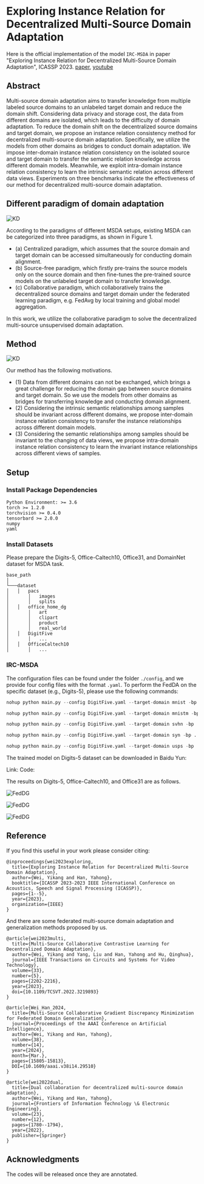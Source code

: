# Exploring Instance Relation for Decentralized Multi-Source Domain Adaptation
Here is the official implementation of the model `IRC-MSDA` in paper "Exploring Instance Relation for Decentralized Multi-Source Domain Adaptation", ICASSP 2023. [paper](https://ieeexplore.ieee.org/abstract/document/10096982), [youtube](https://www.youtube.com/watch?v=oCGEhTlYx2c)

## Abstract
Multi-source domain adaptation aims to transfer knowledge from multiple labeled source domains to an unlabeled target domain and reduce the domain shift. Considering data privacy and storage cost, the data from different domains are isolated, which leads to the difficulty of domain adaptation. To reduce the domain shift on the decentralized source domains and target domain, we propose an instance relation consistency method for decentralized multi-source domain adaptation. Specifically, we utilize the models from other domains as bridges to conduct domain adaptation. We impose inter-domain instance relation consistency on the isolated source and target domain to transfer the semantic relation knowledge across different domain models. Meanwhile, we exploit intra-domain instance relation consistency to learn the intrinsic semantic relation across different data views. Experiments on three benchmarks indicate the effectiveness of our method for decentralized multi-source domain adaptation.

## Different paradigm of domain adaptation

  ![KD](./images/fig1.png)

According to the paradigms of different MSDA setups, existing MSDA can be categorized into three paradigms, as shown in Figure 1.
* (a)	Centralized paradigm, which assumes that the source domain and target domain can be accessed simultaneously for conducting domain alignment.
* (b)	Source-free paradigm, which firstly pre-trains the source models only on the source domain and then fine-tunes the pre-trained source models on the unlabeled target domain to transfer knowledge.
* (c)	Collaborative paradigm, which collaboratively trains the decentralized source domains and target domain under the federated learning paradigm, e.g. FedAvg by local training and global model aggregation.

In this work, we utilize the collaborative paradigm to solve the decentralized multi-source unsupervised domain adaptation.


## Method

  ![KD](./images/fig2.png)

Our method has the following motivations.
* (1) Data from different domains can not be exchanged, which brings a great challenge for reducing the domain gap between source domains and target domain. So we use the models from other domains as bridges for transferring knowledge and conducting domain alignment.
* (2) Considering the intrinsic semantic relationships among samples should be invariant across different domains, we propose inter-domain instance relation consistency to transfer the instance relationships across different domain models. 
* (3) Considering the semantic relationships among samples should be invariant to the changing of data views, we propose intra-domain instance relation consistency to learn the invariant instance relationships across different views of samples.

## Setup
### Install Package Dependencies
```
Python Environment: >= 3.6
torch >= 1.2.0
torchvision >= 0.4.0
tensorbard >= 2.0.0
numpy
yaml
```
### Install Datasets
Please prepare the Digits-5, Office-Caltech10, Office31, and DomainNet dataset for MSDA task.
```
base_path
│       
└───dataset
│   │   pacs
│       │   images
│       │   splits
│   │   office_home_dg
│       │   art
│       │   clipart
│       │   product
│       │   real_world
│   │   DigitFive
│       │   ...
│   │   OfficeCaltech10
│       │   ...
```
<!-- Our framework now support four multi-source domain adaptation datasets: ```DigitFive, DomainNet, OfficeCaltech10 and Office31```. -->

<!-- * PACS

  The PACS dataset can be accessed in [Google Drive](https://drive.google.com/file/d/1QvC6mDVN25VArmTuSHqgd7Cf9CoiHvVt/view?usp=sharing). -->

### IRC-MSDA
The configuration files can be found under the folder  `./config`, and we provide four config files with the format `.yaml`. To perform the FedDA on the specific dataset (e.g., Digits-5), please use the following commands:

```python
nohup python main.py --config DigitFive.yaml --target-domain mnist -bp ../../../ --temperature 0.8 --s_intra 0.0 --s_inter 0.0 --t_intra 0.0 --t_inter 0.3 --pl 3 --pj 0 --gpu 6  > ./log/baseline_mnist_wgcc_sg00_sl00_tg03_tl00.txt 2>&1 &

nohup python main.py --config DigitFive.yaml --target-domain mnistm -bp ../../../ --temperature 0.8 --s_intra 0.0 --s_inter 0.0 --t_intra 0.0 --t_inter 0.0 --pl 3 --pj 0 --gpu 5  > ./log/baseline_mnistm_wgcc_sg00_sl00_tg00_tl03.txt 2>&1 &

nohup python main.py --config DigitFive.yaml --target-domain svhn -bp ../../../ --temperature 0.8 --s_intra 0.0 --s_inter 0.0 --t_intra 0.0 --t_inter 0.0 --pl 3 --pj 0 --gpu 6  > ./log/baseline_svhn_wgcc_sg00_sl00_tg00_tl03.txt 2>&1 &

nohup python main.py --config DigitFive.yaml --target-domain syn -bp ../../../ --temperature 0.8 --s_intra 0.0 --s_inter 0.0 --t_intra 0.3 --t_inter 0.0 --pl 3 --pj 0 --gpu 3  > ./log/baseline_syn_wgcc_sg00_sl00_tg00_tl03.txt 2>&1 &

nohup python main.py --config DigitFive.yaml --target-domain usps -bp ../../../ --temperature 0.8 --s_intra 0.0 --s_inter 0.0 --t_intra 0.0 --t_inter 0.3 --pl 3 --pj 0 --gpu 6  > ./log/baseline_usps_wgcc_sg00_sl00_tg03_tl00.txt 2>&1 &
```

The trained model on Digits-5 dataset can be downloaded in Baidu Yun:

Link: 
Code: 

The results on Digits-5, Office-Caltech10, and Office31 are as follows.

  ![FedDG](./images/digits5_results.png)

  ![FedDG](./images/oc10_results.png)

  ![FedDG](./images/office31_results.png)

## Reference

If you find this useful in your work please consider citing:
```
@inproceedings{wei2023exploring,
  title={Exploring Instance Relation for Decentralized Multi-Source Domain Adaptation},
  author={Wei, Yikang and Han, Yahong},
  booktitle={ICASSP 2023-2023 IEEE International Conference on Acoustics, Speech and Signal Processing (ICASSP)},
  pages={1--5},
  year={2023},
  organization={IEEE}
}
```

And there are some federated multi-source domain adaptation and generalization methods proposed by us.
```
@article{wei2023multi,
  title={Multi-Source Collaborative Contrastive Learning for Decentralized Domain Adaptation}, 
  author={Wei, Yikang and Yang, Liu and Han, Yahong and Hu, Qinghua},
  journal={IEEE Transactions on Circuits and Systems for Video Technology}, 
  volume={33},
  number={5},
  pages={2202-2216},
  year={2023},
  doi={10.1109/TCSVT.2022.3219893}
}

@article{Wei_Han_2024, 
  title={Multi-Source Collaborative Gradient Discrepancy Minimization for Federated Domain Generalization},
  journal={Proceedings of the AAAI Conference on Artificial Intelligence}, 
  author={Wei, Yikang and Han, Yahong}, 
  volume={38}, 
  number={14}, 
  year={2024}, 
  month={Mar.}, 
  pages={15805-15813},
  DOI={10.1609/aaai.v38i14.29510} 
}

@article{wei2022dual,
  title={Dual collaboration for decentralized multi-source domain adaptation},
  author={Wei, Yikang and Han, Yahong},
  journal={Frontiers of Information Technology \& Electronic Engineering},
  volume={23},
  number={12},
  pages={1780--1794},
  year={2022},
  publisher={Springer}
}
```

## Acknowledgments
The codes will be released once they are annotated.
